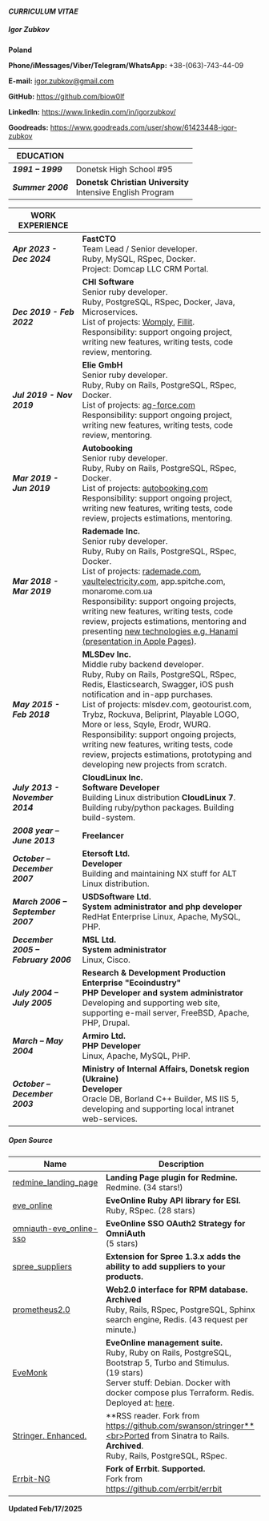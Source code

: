#### *CURRICULUM VITAE*

##### *Igor Zubkov*

**Poland**

**Phone/iMessages/Viber/Telegram/WhatsApp:** +38-(063)-743-44-09

**E-mail:** igor.zubkov@gmail.com

**GitHub:** https://github.com/biow0lf

**LinkedIn:** https://www.linkedin.com/in/igorzubkov/

**Goodreads:** https://www.goodreads.com/user/show/61423448-igor-zubkov

| EDUCATION         |                                                                    |
|-------------------|--------------------------------------------------------------------|
| **_1991 – 1999_** | Donetsk High School #95                                            |
| **_Summer 2006_** | **Donetsk Christian University**<br>Intensive English Program      |

| WORK EXPERIENCE                     |                                                                                                                                                                                                                                                                                                                                                                                                                                                                                                                                                                            |
|-------------------------------------|----------------------------------------------------------------------------------------------------------------------------------------------------------------------------------------------------------------------------------------------------------------------------------------------------------------------------------------------------------------------------------------------------------------------------------------------------------------------------------------------------------------------------------------------------------------------------|
| **_Apr 2023 - Dec 2024_**           | **FastCTO**<br>Team Lead / Senior developer.<br>Ruby, MySQL, RSpec, Docker.<br>Project: Domcap LLC CRM Portal.                                                                                                                                                                                                                                                                                                                                                                                                                                                             |
| **_Dec 2019 - Feb 2022_**           | **CHI Software**<br>Senior ruby developer.<br>Ruby, PostgreSQL, RSpec, Docker, Java, Microservices.<br>List of projects: <a href="https://www.womply.com">Womply</a>, <a href="https://fillit.com">Fillit</a>. <br>Responsibility: support ongoing project, writing new features, writing tests, code review, mentoring.                                                                                                                                                                                                                                                   |
| **_Jul 2019 - Nov 2019_**           | **Elie GmbH**<br>Senior ruby developer.<br>Ruby, Ruby on Rails, PostgreSQL, RSpec, Docker.<br>List of projects: <a href="https://ag-force.com">ag-force.com</a><br>Responsibility: support ongoing project, writing new features, writing tests, code review, mentoring.                                                                                                                                                                                                                                                                                                   |
| **_Mar 2019 - Jun 2019_**           | **Autobooking**<br>Senior ruby developer.<br>Ruby, Ruby on Rails, PostgreSQL, RSpec, Docker.<br>List of projects: <a href="https://autobooking.com/">autobooking.com</a><br>Responsibility: support ongoing project, writing new features, writing tests, code review, projects estimations, mentoring.                                                                                                                                                                                                                                                                    |
| **_Mar 2018 - Mar 2019_**           | **Rademade Inc.**<br>Senior ruby developer.<br>Ruby, Ruby on Rails, PostgreSQL, RSpec, Docker.<br>List of projects: <a href="https://rademade.com/">rademade.com</a>, <a href="https://www.vaultelectricity.com">vaultelectricity.com</a>, app.spitche.com, monarome.com.ua<br>Responsibility: support ongoing projects, writing new features, writing tests, code review, projects estimations, mentoring and presenting <a href="https://github.com/biow0lf/hanami_blog_workshop/blob/master/hanami.key">new technologies e.g. Hanami (presentation in Apple Pages)</a>. |
| **_May 2015 - Feb 2018_**           | **MLSDev Inc.**<br>Middle ruby backend developer.<br>Ruby, Ruby on Rails, PostgreSQL, RSpec, Redis, Elasticsearch, Swagger, iOS push notification and in-app purchases.<br>List of projects: mlsdev.com, geotourist.com, Trybz, Rockuva, Beliprint, Playable LOGO, More or less, Sqyle, Erodr, WURQ.<br>Responsibility: support ongoing projects, writing new features, writing tests, code review, projects estimations, prototyping and developing new projects from scratch.                                                                                            |
| **_July 2013 - November 2014_**     | **CloudLinux Inc.**<br>**Software Developer**<br>Building Linux distribution **CloudLinux 7**. Building ruby/python packages. Building build-system.                                                                                                                                                                                                                                                                                                                                                                                                                       |
| **_2008 year – June 2013_**         | **Freelancer**                                                                                                                                                                                                                                                                                                                                                                                                                                                                                                                                                             |
| **_October – December 2007_**       | **Etersoft Ltd.**<br>**Developer**<br>Building and maintaining NX stuff for ALT Linux distribution.                                                                                                                                                                                                                                                                                                                                                                                                                                                                        |
| **_March 2006 – September 2007_**   | **USDSoftware Ltd.**<br>**System administrator and php developer**<br>RedHat Enterprise Linux, Apache, MySQL, PHP.                                                                                                                                                                                                                                                                                                                                                                                                                                                         |
| **_December 2005 – February 2006_** | **MSL Ltd.**<br>**System administrator**<br>Linux, Cisco.                                                                                                                                                                                                                                                                                                                                                                                                                                                                                                                  |
| **_July 2004 – July 2005_**         | **Research & Development Production Enterprise "Ecoindustry"**<br>**PHP Developer and system administrator**<br>Developing and supporting web site, supporting e-mail server, FreeBSD, Apache, PHP, Drupal.                                                                                                                                                                                                                                                                                                                                                                |
| **_March – May 2004_**              | **Armiro Ltd.**<br>**PHP Developer**<br>Linux, Apache, MySQL, PHP.                                                                                                                                                                                                                                                                                                                                                                                                                                                                                                         |
| **_October – December 2003_**       | **Ministry of Internal Affairs, Donetsk region (Ukraine)**<br>**Developer**<br>Oracle DB, Borland C++ Builder, MS IIS 5, developing and supporting local intranet web-services.                                                                                                                                                                                                                                                                                                                                                                                            |

##### Open Source

| Name                                                                                     | Description                                                                                                                                                                                                                                                |
|------------------------------------------------------------------------------------------|------------------------------------------------------------------------------------------------------------------------------------------------------------------------------------------------------------------------------------------------------------|
| <a href="https://github.com/biow0lf/redmine_landing_page">redmine_landing_page<a>        | **Landing Page plugin for Redmine.**<br>Redmine. (34 stars!)                                                                                                                                                                                               |
| <a href="https://github.com/evemonk/eve_online">eve_online</a>                           | **EveOnline Ruby API library for ESI.**<br>Ruby, RSpec. (28 stars)                                                                                                                                                                                         |
| <a href="https://github.com/evemonk/omniauth-eve_online-sso">omniauth-eve_online-sso</a> | **EveOnline SSO OAuth2 Strategy for OmniAuth**<br> (5 stars)                                                                                                                                                                                               |
| <a href="https://github.com/biow0lf/spree_suppliers">spree_suppliers</a>                 | **Extension for Spree 1.3.x adds the ability to add suppliers to your products.**                                                                                                                                                                          |
| <a href="https://github.com/biow0lf/prometheus2.0">prometheus2.0</a>                     | **Web2.0 interface for RPM database.** **Archived**<br>Ruby, Rails, RSpec, PostgreSQL, Sphinx search engine, Redis. (43 request per minute.)                                                                                                               |
| <a href="https://github.com/evemonk/evemonk">EveMonk</a>                                 | **EveOnline management suite.**<br>Ruby, Ruby on Rails, PostgreSQL, Bootstrap 5, Turbo and Stimulus.<br> (19 stars) <br> Server stuff: Debian. Docker with docker compose plus Terraform. Redis.<br> Deployed at: <a href="https://evemonk.com/">here</a>. |
| <a href="https://github.com/biow0lf/stringer">Stringer. Enhanced.</a>                    | **RSS reader. Fork from https://github.com/swanson/stringer**<br>Ported from Sinatra to Rails. **Archived**.<br>Ruby, Rails, PostgreSQL, RSpec.                                                                                                            |
| <a href="https://github.com/errbit-ng/errbit-ng">Errbit-NG</a>                           | **Fork of Errbit. Supported.**<br>Fork from https://github.com/errbit/errbit                                                                                                                                                                               |

**Updated Feb/17/2025**
